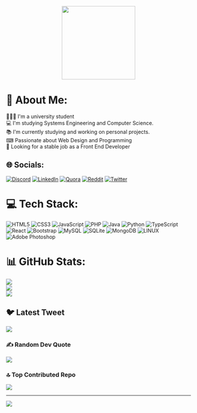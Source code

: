 <div id="header" align="center">
  <img src="https://media.giphy.com/media/3iyKHMIKg5VWG6qHUm/giphy.gif" width="200"/>
</div>

# 💫 About Me:
👨🏽‍🎓 I'm a university student<br>💻 I'm studying Systems Engineering and Computer Science.<br>📚 I'm currently studying and working on personal projects.<br>⌨ Passionate about Web Design and Programming<br>💼 Looking for a stable job as a Front End Developer


## 🌐 Socials:
[![Discord](https://img.shields.io/badge/Discord-%237289DA.svg?logo=discord&logoColor=white)](https://discord.gg/#9820) [![LinkedIn](https://img.shields.io/badge/LinkedIn-%230077B5.svg?logo=linkedin&logoColor=white)](https://www.linkedin.com/in/perezmarco06/) [![Quora](https://img.shields.io/badge/Quora-%23B92B27.svg?logo=Quora&logoColor=white)](https://quora.com/profile/Marco-Perez-Matos) [![Reddit](https://img.shields.io/badge/Reddit-%23FF4500.svg?logo=Reddit&logoColor=white)](https://reddit.com/user/M4rckTK) [![Twitter](https://img.shields.io/badge/Twitter-%231DA1F2.svg?logo=Twitter&logoColor=white)](https://twitter.com/@M4rckTK) 

# 💻 Tech Stack:
![HTML5](https://img.shields.io/badge/html5-%23E34F26.svg?style=for-the-badge&logo=html5&logoColor=white) ![CSS3](https://img.shields.io/badge/css3-%231572B6.svg?style=for-the-badge&logo=css3&logoColor=white) ![JavaScript](https://img.shields.io/badge/javascript-%23323330.svg?style=for-the-badge&logo=javascript&logoColor=%23F7DF1E) ![PHP](https://img.shields.io/badge/php-%23777BB4.svg?style=for-the-badge&logo=php&logoColor=white) ![Java](https://img.shields.io/badge/java-%23ED8B00.svg?style=for-the-badge&logo=java&logoColor=white) ![Python](https://img.shields.io/badge/python-3670A0?style=for-the-badge&logo=python&logoColor=ffdd54) ![TypeScript](https://img.shields.io/badge/typescript-%23007ACC.svg?style=for-the-badge&logo=typescript&logoColor=white)  ![React](https://img.shields.io/badge/react-%2320232a.svg?style=for-the-badge&logo=react&logoColor=%2361DAFB) ![Bootstrap](https://img.shields.io/badge/bootstrap-%23563D7C.svg?style=for-the-badge&logo=bootstrap&logoColor=white) ![MySQL](https://img.shields.io/badge/mysql-%2300f.svg?style=for-the-badge&logo=mysql&logoColor=white) ![SQLite](https://img.shields.io/badge/sqlite-%2307405e.svg?style=for-the-badge&logo=sqlite&logoColor=white) ![MongoDB](https://img.shields.io/badge/MongoDB-%234ea94b.svg?style=for-the-badge&logo=mongodb&logoColor=white) ![LINUX](https://img.shields.io/badge/Linux-FCC624?style=for-the-badge&logo=linux&logoColor=black) ![Adobe Photoshop](https://img.shields.io/badge/adobephotoshop-%2331A8FF.svg?style=for-the-badge&logo=adobephotoshop&logoColor=white)
# 📊 GitHub Stats:
![](https://github-readme-stats.vercel.app/api?username=MarckTK&theme=dark&hide_border=false&include_all_commits=false&count_private=false)<br/>
![](https://github-readme-streak-stats.herokuapp.com/?user=MarckTK&theme=dark&hide_border=false)<br/>
![](https://github-readme-stats.vercel.app/api/top-langs/?username=MarckTK&theme=dark&hide_border=false&include_all_commits=false&count_private=false&layout=compact)

## 🐦 Latest Tweet
[![](https://gtce.itsvg.in/api?username=@M4rckTK)](https://github.com/VishwaGauravIn/github-twitter-card-embed)

### ✍️ Random Dev Quote
![](https://quotes-github-readme.vercel.app/api?type=horizontal&theme=radical)

### 🔝 Top Contributed Repo
![](https://github-contributor-stats.vercel.app/api?username=MarckTK&limit=5&theme=dark&combine_all_yearly_contributions=true)

---
[![](https://visitcount.itsvg.in/api?id=MarckTK&icon=2&color=0)](https://visitcount.itsvg.in)
